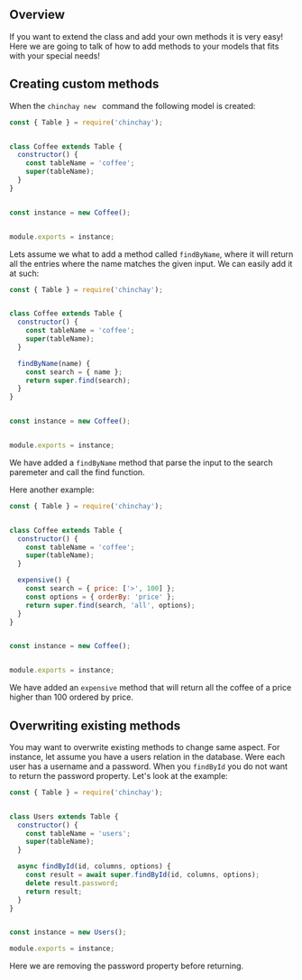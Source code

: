 ## Overview

If you want to extend the class and add your own methods it is very easy! Here we are going to talk of how to add methods to your models that fits with your special needs!

## Creating custom methods

When the `chinchay new ` command the following model is created:

```javascript
const { Table } = require('chinchay');


class Coffee extends Table {
  constructor() {
    const tableName = 'coffee';
    super(tableName);
  }
}


const instance = new Coffee();


module.exports = instance;

```

Lets assume we what to add a method called `findByName`, where it will return all the entries where the name matches the given input. We can easily add it at such: 


```javascript
const { Table } = require('chinchay');


class Coffee extends Table {
  constructor() {
    const tableName = 'coffee';
    super(tableName);
  }

  findByName(name) {
    const search = { name };
    return super.find(search);
  }
}


const instance = new Coffee();


module.exports = instance;
```

We have added a `findByName` method that parse the input to the search paremeter and call the find function.

Here another example:

```javascript
const { Table } = require('chinchay');


class Coffee extends Table {
  constructor() {
    const tableName = 'coffee';
    super(tableName);
  }

  expensive() {
    const search = { price: ['>', 100] };
    const options = { orderBy: 'price' };
    return super.find(search, 'all', options);
  }
}


const instance = new Coffee();


module.exports = instance;
```

We have added an `expensive` method that will return all the coffee of a price higher than 100 ordered by price.

## Overwriting existing methods

You may want to overwrite existing methods to change same aspect. For instance, let assume you have a users relation in the database. Were each user has a username and a password. When you `findById` you do not want to return the password property. Let's look at the example: 

```javascript
const { Table } = require('chinchay');


class Users extends Table {
  constructor() {
    const tableName = 'users';
    super(tableName);
  }

  async findById(id, columns, options) {
    const result = await super.findById(id, columns, options);
    delete result.password;
    return result;
  }
}


const instance = new Users();

module.exports = instance;
```

Here we are removing the password property before returning. 
